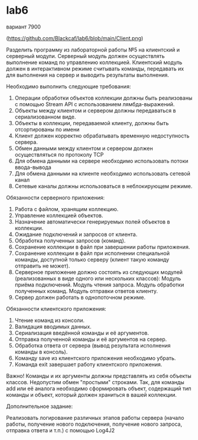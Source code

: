 # lab6
вариант 7900

(https://github.com/Blackcaf/lab6/blob/main/Client.png)

Разделить программу из лабораторной работы №5 на клиентский и серверный модули. Серверный модуль должен осуществлять выполнение команд по управлению коллекцией. Клиентский модуль должен в интерактивном режиме считывать команды, передавать их для выполнения на сервер и выводить результаты выполнения.

Необходимо выполнить следующие требования:

1. Операции обработки объектов коллекции должны быть реализованы с помощью Stream API с использованием лямбда-выражений.
2. Объекты между клиентом и сервером должны передаваться в сериализованном виде.
3. Объекты в коллекции, передаваемой клиенту, должны быть отсортированы по имени
4. Клиент должен корректно обрабатывать временную недоступность сервера.
5. Обмен данными между клиентом и сервером должен осуществляться по протоколу TCP
6. Для обмена данными на сервере необходимо использовать потоки ввода-вывода
7. Для обмена данными на клиенте необходимо использовать сетевой канал
8. Сетевые каналы должны использоваться в неблокирующем режиме.

Обязанности серверного приложения:

1. Работа с файлом, хранящим коллекцию.
2. Управление коллекцией объектов.
3. Назначение автоматически генерируемых полей объектов в коллекции.
4. Ожидание подключений и запросов от клиента.
5. Обработка полученных запросов (команд).
6. Сохранение коллекции в файл при завершении работы приложения.
7. Сохранение коллекции в файл при исполнении специальной команды, доступной только серверу (клиент такую команду отправить не может).
8. Серверное приложение должно состоять из следующих модулей (реализованных в виде одного или нескольких классов):
     Модуль приёма подключений.
     Модуль чтения запроса.
     Модуль обработки полученных команд.
     Модуль отправки ответов клиенту.
9. Сервер должен работать в однопоточном режиме.

Обязанности клиентского приложения:

1. Чтение команд из консоли.
2. Валидация вводимых данных.
3. Сериализация введённой команды и её аргументов.
4. Отправка полученной команды и её аргументов на сервер.
5. Обработка ответа от сервера (вывод результата исполнения команды в консоль).
6. Команду save из клиентского приложения необходимо убрать.
7. Команда exit завершает работу клиентского приложения.

Важно! Команды и их аргументы должны представлять из себя объекты классов. Недопустим обмен "простыми" строками. Так, для команды add или её аналога необходимо сформировать объект, содержащий тип команды и объект, который должен храниться в вашей коллекции.

Дополнительное задание:

Реализовать логирование различных этапов работы сервера (начало работы, получение нового подключения, получение нового запроса, отправка ответа и т.п.) с помощью Log4J2
